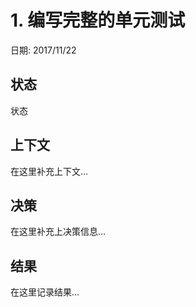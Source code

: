 # 1. 编写完整的单元测试

日期: 2017/11/22

## 状态

状态

## 上下文

在这里补充上下文...

## 决策

在这里补充上决策信息...

## 结果

在这里记录结果...

